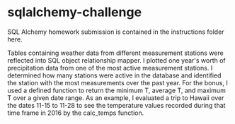 # sqlalchemy-challenge
SQL Alchemy homework submission is contained in the instructions folder here.

Tables containing weather data from different measurement stations were reflected into SQL object relationship mapper. 
I plotted one year's worth of precipitation data from one of the most active measurement stations.
I determined how many stations were active in the database and identified the station with the most measurements over the past year.
For the bonus, I used a defined function to return the minimum T, average T, and maximum T over a given date range.
As an example, I evaluated a trip to Hawaii over the dates 11-15 to 11-28 to see the temperature values recorded during that time frame in 2016 by the calc_temps function.
